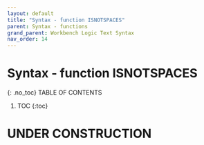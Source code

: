 ```yaml
---
layout: default
title: "Syntax - function ISNOTSPACES"
parent: Syntax - functions
grand_parent: Workbench Logic Text Syntax
nav_order: 14
---
```

# Syntax - function ISNOTSPACES
{: .no_toc}
TABLE OF CONTENTS 
1. TOC
{:toc}  
 
# UNDER CONSTRUCTION
